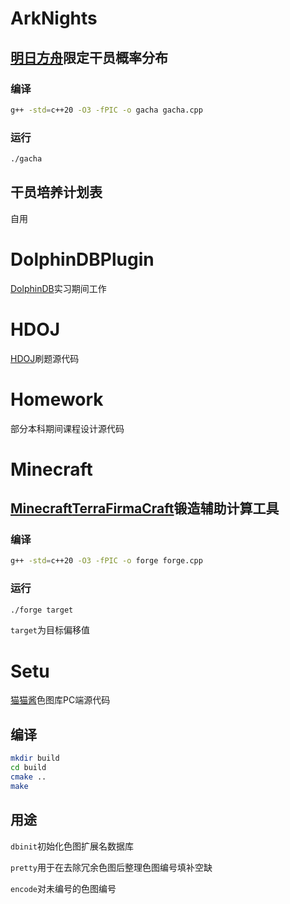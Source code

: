 # ArkNights

## [明日方舟](https://ak.hypergryph.com/)限定干员概率分布

### 编译

```bash
g++ -std=c++20 -O3 -fPIC -o gacha gacha.cpp
```

### 运行

```bash
./gacha
```

## 干员培养计划表

自用

# DolphinDBPlugin

[DolphinDB](http://dolphindb.com)实习期间工作

# HDOJ

[HDOJ](https://acm.hdu.edu.cn/)刷题源代码

# Homework

部分本科期间课程设计源代码

# Minecraft

## [Minecraft](https://www.minecraft.net/)[TerraFirmaCraft](https://terrafirmacraft.com/)锻造辅助计算工具

### 编译

```bash
g++ -std=c++20 -O3 -fPIC -o forge forge.cpp
```

### 运行

```bash
./forge target
```

`target`为目标偏移值

# Setu

[猫猫酱](https://github.com/qzlzdy/Neko-Chan)色图库PC端源代码

## 编译

```bash
mkdir build
cd build
cmake ..
make
```

## 用途

`dbinit`初始化色图扩展名数据库

`pretty`用于在去除冗余色图后整理色图编号填补空缺

`encode`对未编号的色图编号
